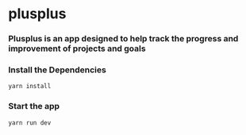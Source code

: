 # plusplus

### Plusplus is an app designed to help track the progress and improvement of projects and goals

### Install the Dependencies

    yarn install

### Start the app

    yarn run dev
